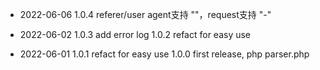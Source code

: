 * 2022-06-06
 1.0.4 referer/user agent支持 ""，request支持 "-"

* 2022-06-02
 1.0.3 add error log
 1.0.2 refact for easy use

* 2022-06-01
 1.0.1 refact for easy use
 1.0.0 first release, php parser.php